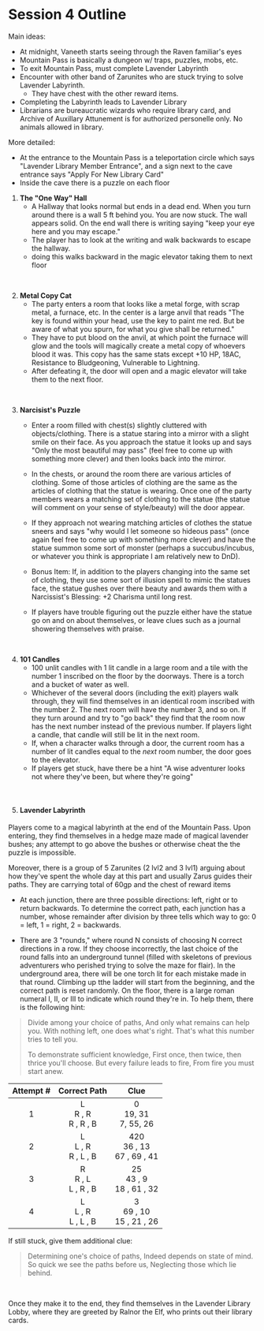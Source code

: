 # Session 4 Outline

Main ideas:
- At midnight, Vaneeth starts seeing through the Raven familiar's eyes
- Mountain Pass is basically a dungeon w/ traps, puzzles, mobs, etc.
- To exit Mountain Pass, must complete Lavender Labyrinth
- Encounter with other band of Zarunites who are stuck trying to solve Lavender Labyrinth. 
  - They have chest with the other reward items. 
- Completing the Labyrinth leads to Lavender Library
- Librarians are bureaucratic wizards who require library card, and Archive of Auxillary Attunement is for authorized personelle only. No animals allowed in library.

More detailed:

- At the entrance to the Mountain Pass is a teleportation circle which says "Lavender Library Member Entrance", and a sign next to the cave entrance says "Apply For New Library Card"
- Inside the cave there is a puzzle on each floor
1.  **The "One Way" Hall**  
       - A Hallway that looks normal but ends in a dead end. When you turn around there is a wall 5 ft behind you. You are now stuck. The wall appears solid. On the end wall there is writing saying "keep your eye here and you may escape." 
       - The player has to look at the writing and walk backwards to escape the hallway.
       - doing this walks backward in the magic elevator taking them to next floor
  
&nbsp;

2. **Metal Copy Cat**
    - The party enters a room that looks like a metal forge, with scrap metal, a furnace, etc. In the center is a large anvil that reads "The key is found within your head, use the key to paint me red. But be aware of what you spurn, for what you give shall be returned."
    - They have to put blood on the anvil, at which point the furnace will glow and the tools will magically create a metal copy of whoevers blood it was. This copy has the same stats except +10 HP, 18AC, Resistance to Bludgeoning, Vulnerable to Lightning.
    - After defeating it, the door will open and a magic elevator will take them to the next floor. 
    
&nbsp;

3. **Narcisist's Puzzle**
   - Enter a room filled with chest(s) slightly cluttered with objects/clothing. There is a statue staring into a mirror with a slight smile on their face. As you approach the statue it looks up and says "Only the most beautiful may pass" (feel free to come up with something more clever) and then looks back into the mirror.

   - In the chests, or around the room there are various articles of clothing. Some of those articles of clothing are the same as the articles of clothing that the statue is wearing. Once one of the party members wears a matching set of clothing to the statue (the statue will comment on your sense of style/beauty) will the door appear.

   - If they approach not wearing matching articles of clothes the statue sneers and says "why would I let someone so hideous pass" (once again feel free to come up with something more clever) and have the statue summon some sort of monster (perhaps a succubus/incubus, or whatever you think is appropriate I am relatively new to DnD).

   - Bonus Item: If, in addition to the players changing into the same set of clothing, they use some sort of illusion spell to mimic the statues face, the statue gushes over there beauty and awards them with a Narcissist's Blessing: +2 Charisma until long rest. 

    - If players have trouble figuring out the puzzle either have the statue go on and on about themselves, or leave clues such as a journal showering themselves with praise.
    
&nbsp;

4. **101 Candles**
   - 100 unlit candles with 1 lit candle in a large room and a tile with the number 1 inscribed on the floor by the doorways. There is a torch and a bucket of water as well.
   -  Whichever of the several doors (including the exit) players walk through, they will find themselves in an identical room inscribed with the number 2. The next room will have the number 3, and so on.  If they turn around and try to "go back" they find that the room now has the next number instead of the previous number. If players light a candle, that candle will still be lit in the next room. 
   - If, when a character walks through a door, the current room has a number of lit candles equal to the *next* room number, the door goes to the elevator.
   - If players get stuck, have there be a hint "A wise adventurer looks not where they've been, but where they're going"

  
&nbsp;

5. 
   #### Lavender Labyrinth 
Players come to a magical labyrinth at the end of the Mountain Pass. Upon entering, they find themselves in a hedge maze made of magical lavender bushes; any attempt to go above the bushes or otherwise cheat the the puzzle is impossible. 

Moreover, there is a group of 5 Zarunites (2 lvl2 and 3 lvl1) arguing about how they've spent the whole day at this part and usually Zarus guides their paths. They are carrying total of 60gp and the chest of reward items
- At each junction, there are three possible directions: left, right or to return backwards. To determine the correct path, each junction has a number, whose remainder after division by three tells which way to go: 0 = left, 1 = right, 2 = backwards. 

- There are 3 "rounds," where round N consists of choosing N correct directions in a row. If they choose incorrectly, the last choice of the round falls into an underground tunnel (filled with skeletons of previous adventurers who perished trying to solve the maze for flair). In the underground area, there will be one torch lit for each mistake made in that round. Climbing up tthe ladder will start from the beginning, and the correct path is reset randomly. On the floor, there is a large roman numeral I, II, or III to indicate which round they're in. To help them, there is the following hint:
> Divide among your choice of paths,
> And only what remains can help you.
> With nothing left, one does what's right.
> That's what this number tries to tell you. 
>
> To demonstrate sufficient knowledge,
> First once, then twice, then thrice you'll choose.
> But every failure leads to fire,
> From fire you must start anew. 

|Attempt \#| Correct Path | Clue |
| :--------: | :------------: | :----: |
| 1 | L <br> R , R <br> R , R ,  B | 0  <br>  19,  31  <br>  7,  55,  26 |
| 2 | L  <br> L , R  <br>  R , L , B | 420 <br> 36 , 13 <br> 67 , 69 , 41 |
| 3 | R <br> R , L <br> L , R , B | 25 <br> 43 , 9 <br> 18 , 61 , 32 |
| 4 | L <br> L , R  <br> L , L , B | 3 <br> 69 , 10 <br> 15 , 21 , 26 |

If still stuck, give them additional clue:
> Determining one's choice of paths,
> Indeed depends on state of mind.
> So quick we see the paths before us,
> Neglecting those which lie behind.

&nbsp;

Once they make it to the end, they find themselves in the Lavender Library Lobby, where they are greeted by Ralnor the Elf, who prints out their library cards. 